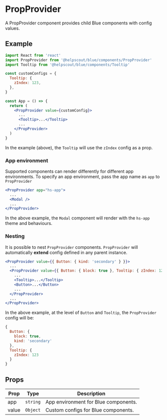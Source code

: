 # PropProvider

A PropProvider component provides child Blue components with config values.

## Example

```jsx
import React from 'react'
import PropProvider from '@helpscout/blue/components/PropProvider'
import Tooltip from '@helpscout/blue/components/Tooltip'

const customConfigs = {
  Tooltip: {
    zIndex: 123,
  },
}

const App = () => {
  return (
    <PropProvider value={customConfig}>
      ...
      <Tooltip>...</Tooltip>
      ...
    </PropProvider>
  )
}
```

In the example (above), the `Tooltip` will use the `zIndex` config as a prop.

### App environment

Supported components can render differently for different app environments. To specify an app environment, pass the app name as `app` to `PropProvider`

```jsx
<PropProvider app="hs-app">
  ...
  <Modal />
  ...
</PropProvider>
```

In the above example, the `Modal` component will render with the `hs-app` theme and behaviours.

### Nesting

It is possible to nest `PropProvider` components. `PropProvider` will automatically **extend** config defined in any parent instance.

```jsx
<PropProvider value={{ Button: { kind: 'secondary' } }}>
  ...
  <PropProvider value={{ Button: { block: true }, Tooltip: { zIndex: 123 } }}>
    ...
    <Tooltip>...</Tooltip>
    <Button>...</Button>
    ...
  </PropProvider>
  ...
</PropProvider>
```

In the above example, at the level of `Button` and `Tooltip`, the `PropProvider` config will be:

```js
{
  Button: {
    block: true,
    kind: 'secondary'
  },
  Tooltip: {
    zIndex: 123
  }
}
```

## Props

| Prop  | Type     | Description                          |
| ----- | -------- | ------------------------------------ |
| app   | `string` | App environment for Blue components. |
| value | `Object` | Custom configs for Blue components.  |
